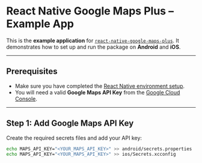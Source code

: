 # React Native Google Maps Plus – Example App

This is the **example application** for [`react-native-google-maps-plus`](https://github.com/yourname/react-native-google-maps-plus).
It demonstrates how to set up and run the package on **Android** and **iOS**.

---

## Prerequisites

- Make sure you have completed the [React Native environment setup](https://reactnative.dev/docs/set-up-your-environment).
- You will need a valid **Google Maps API Key** from the [Google Cloud Console](https://console.cloud.google.com/).

---

## Step 1: Add Google Maps API Key

Create the required secrets files and add your API key:

```sh
echo MAPS_API_KEY="<YOUR_MAPS_API_KEY>" >> android/secrets.properties
echo MAPS_API_KEY="<YOUR_MAPS_API_KEY>" >> ios/Secrets.xcconfig
```
